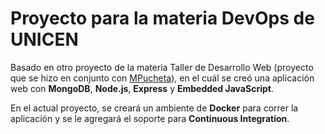 # Proyecto para la materia DevOps de UNICEN

Basado en otro proyecto de la materia Taller de Desarrollo Web (proyecto que se hizo en conjunto con [MPucheta](https://github.com/MPucheta)), en el cuál se creó una aplicación web con **MongoDB**, **Node.js**, **Express** y **Embedded JavaScript**.

En el actual proyecto, se creará un ambiente de **Docker** para correr la aplicación y se le agregará el soporte para **Continuous Integration**.
